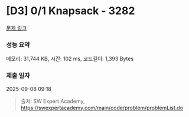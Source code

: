 # [D3] 0/1 Knapsack - 3282 

[문제 링크](https://swexpertacademy.com/main/code/problem/problemDetail.do?contestProbId=AWBJAVpqrzQDFAWr) 

### 성능 요약

메모리: 31,744 KB, 시간: 102 ms, 코드길이: 1,393 Bytes

### 제출 일자

2025-09-08 09:18



> 출처: SW Expert Academy, https://swexpertacademy.com/main/code/problem/problemList.do
